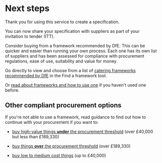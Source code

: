 # Next steps

Thank you for using this service to create a specification.

You can now share your specification with suppliers as part of your invitation to tender (ITT).

Consider buying from a framework recommended by DfE. This can be quicker and easier than running your own process. Each one has its own list of suppliers and has been assessed for compliance with procurement regulations, ease of use, suitability and value for money.

Go directly to view and choose from a list of <a href="https://find-dfe-approved-framework.service.gov.uk/find/type/on-going/services-categories/facilities/fm-categories/catering" target="_blank">catering frameworks recommended by DfE</a> in the Find a framework tool.

Or <a href="https://www.gov.uk/guidance/buying-procedures-and-procurement-law-for-schools/find-the-right-way-to-buy" target="_blank">read about frameworks and how to use one</a> if you haven't used one before.

## Other compliant procurement options

If you're not able to use a framework, read guidance to find out how to continue with your procurement if you want to:

* <a href="https://www.gov.uk/guidance/buying-procedures-and-procurement-law-for-schools/buying-high-value-things-under-the-eu-procurement-threshold" target ="_blank">buy high-value things **under** the procurement threshold</a> (over £40,000 but less than £189,330)

* <a href="https://www.gov.uk/guidance/buying-procedures-and-procurement-law-for-schools/buying-things-that-are-over-the-eu-procurement-threshold" target ="_blank">buy things **over** the procurement threshold</a> (over £189,330)


* <a href="https://www.gov.uk/guidance/buying-procedures-and-procurement-law-for-schools/buying-low-to-medium-cost-things" target ="_blank">buy low to medium cost things</a> (up to £40,000)
